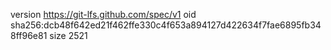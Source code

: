 version https://git-lfs.github.com/spec/v1
oid sha256:dcb48f642ed21f462ffe330c4f653a894127d422634f7fae6895fb348ff96e81
size 2521
